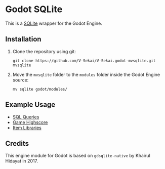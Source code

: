# Godot SQLite

This is a [SQLite](https://github.com/V-Sekai/mvsqlite) wrapper for the Godot Engine.

## Installation

1. Clone the repository using git:

   ```
   git clone https://github.com/V-Sekai/V-Sekai.godot-mvsqlite.git mvsqlite
   ```

2. Move the `mvsqlite` folder to the `modules` folder inside the Godot Engine source:

   ```
   mv sqlite godot/modules/
   ```

## Example Usage

- [SQL Queries](https://github.com/V-Sekai/godot-sqlite/blob/master/demo/SQLite/sql_queries.gd)
- [Game Highscore](https://github.com/V-Sekai/godot-sqlite/blob/master/demo/SQLite/game_highscore.gd)
- [Item Libraries](https://github.com/V-Sekai/godot-sqlite/blob/master/demo/SQLite/item_database.gd)

## Credits

This engine module for Godot is based on `gdsqlite-native` by Khairul Hidayat in 2017.
